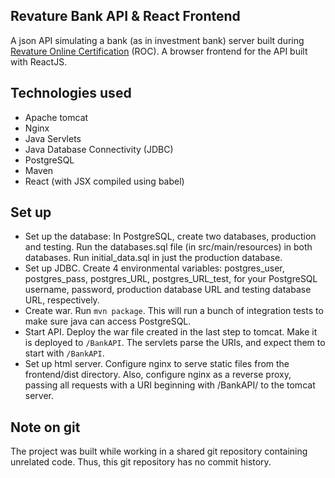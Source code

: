 ## Revature Bank API & React Frontend
A json API simulating a bank (as in investment bank) server built during [Revature Online Certification](https://revature.com/) (ROC). A browser frontend for the API built with ReactJS.

## Technologies used
* Apache tomcat
* Nginx
* Java Servlets
* Java Database Connectivity (JDBC)
* PostgreSQL
* Maven
* React (with JSX compiled using babel)

## Set up
* Set up the database: In PostgreSQL, create two databases, production and testing. Run the databases.sql file (in src/main/resources) in both databases. Run initial_data.sql in just the production database.
* Set up JDBC. Create 4 environmental variables: postgres_user, postgres_pass, postgres_URL, postgres_URL_test, for your PostgreSQL username, password, production database URL and testing database URL, respectively.
* Create war. Run `mvn package`. This will run a bunch of integration tests to make sure java can access PostgreSQL.
* Start API. Deploy the war file created in the last step to tomcat. Make it is deployed to `/BankAPI`. The servlets parse the URIs, and expect them to start with `/BankAPI`.
* Set up html server. Configure nginx to serve static files from the frontend/dist directory. Also, configure nginx as a reverse proxy, passing all requests with a URI beginning with /BankAPI/ to the tomcat server.

## Note on git
The project was built while working in a shared git repository containing unrelated code. Thus, this git repository has no commit history.